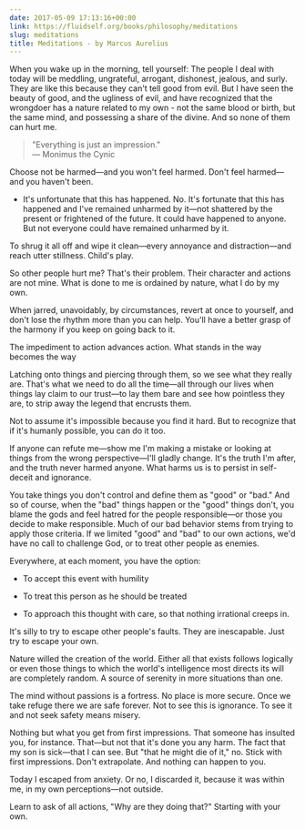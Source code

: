 ```yaml
---
date: 2017-05-09 17:13:16+00:00
link: https://fluidself.org/books/philosophy/meditations
slug: meditations
title: Meditations - by Marcus Aurelius
---
```


When you wake up in the morning, tell yourself: The people I deal with today will be meddling, ungrateful, arrogant, dishonest, jealous, and surly. They are like this because they can't tell good from evil. But I have seen the beauty of good, and the ugliness of evil, and have recognized that the wrongdoer has a nature related to my own - not the same blood or birth, but the same mind, and possessing a share of the divine. And so none of them can hurt me.

> "Everything is just an impression."  
> &mdash; Monimus the Cynic

Choose not be harmed—and you won't feel harmed.
Don't feel harmed—and you haven't been.

- It's unfortunate that this has happened.
  No. It's fortunate that this has happened and I've remained unharmed by it—not shattered by the present or frightened of the future. It could have happened to anyone. But not everyone could have remained unharmed by it.

To shrug it all off and wipe it clean—every annoyance and distraction—and reach utter stillness.
Child's play.

So other people hurt me? That's their problem. Their character and actions are not mine. What is done to me is ordained by nature, what I do by my own.

When jarred, unavoidably, by circumstances, revert at once to yourself, and don't lose the rhythm more than you can help. You'll have a better grasp of the harmony if you keep on going back to it.

The impediment to action advances action. What stands in the way becomes the way

Latching onto things and piercing through them, so we see what they really are. That's what we need to do all the time—all through our lives when things lay claim to our trust—to lay them bare and see how pointless they are, to strip away the legend that encrusts them.

Not to assume it's impossible because you find it hard. But to recognize that if it's humanly possible, you can do it too.

If anyone can refute me—show me I'm making a mistake or looking at things from the wrong perspective—I'll gladly change. It's the truth I'm after, and the truth never harmed anyone. What harms us is to persist in self-deceit and ignorance.

You take things you don't control and define them as "good" or "bad." And so of course, when the "bad" things happen or the "good" things don't, you blame the gods and feel hatred for the people responsible—or those you decide to make responsible. Much of our bad behavior stems from trying to apply those criteria. If we limited "good" and "bad" to our own actions, we'd have no call to challenge God, or to treat other people as enemies.

Everywhere, at each moment, you have the option:

- To accept this event with humility

- To treat this person as he should be treated

- To approach this thought with care, so that nothing irrational creeps in.

It's silly to try to escape other people's faults. They are inescapable. Just try to escape your own.

Nature willed the creation of the world. Either all that exists follows logically or even those things to which the world's intelligence most directs its will are completely random.
A source of serenity in more situations than one.

The mind without passions is a fortress. No place is more secure. Once we take refuge there we are safe forever. Not to see this is ignorance. To see it and not seek safety means misery.

Nothing but what you get from first impressions. That someone has insulted you, for instance. That—but not that it's done you any harm. The fact that my son is sick—that I can see. But "that he might die of it," no. Stick with first impressions. Don't extrapolate. And nothing can happen to you.

Today I escaped from anxiety. Or no, I discarded it, because it was within me, in my own perceptions—not outside.

Learn to ask of all actions, "Why are they doing that?"
Starting with your own.
